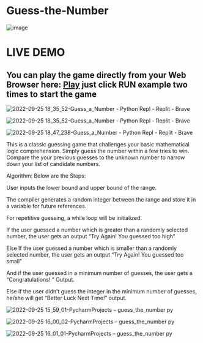 # Guess-the-Number

![image](https://user-images.githubusercontent.com/94692820/192144957-208495d3-ff3c-423b-b2d3-e7fce1452308.png)

# LIVE DEMO 

## You can play the game directly from your Web Browser here: <a href="https://replit.com/@x-normalize/GuessaNumber#main.py">Play<a/> just click RUN example two times to start the game

![2022-09-25 18_35_52-Guess_a_Number - Python Repl - Replit - Brave](https://user-images.githubusercontent.com/94692820/192152392-f7b61884-7dd1-474d-b5a2-3b796d6b22d5.png)
  
![2022-09-25 18_35_52-Guess_a_Number - Python Repl - Replit - Brave](https://user-images.githubusercontent.com/94692820/192152555-ff5327af-253c-481d-b49d-b97c312c7f07.png)

![2022-09-25 18_47_238-Guess_a_Number - Python Repl - Replit - Brave](https://user-images.githubusercontent.com/94692820/192152558-b4a84f48-1829-4799-88ab-815f62c9dd95.png)


This is a classic guessing game that challenges your basic mathematical logic comprehension. Simply guess the number within a few tries to win. Compare the your previous guesses to the unknown number to narrow down your list of candidate numbers.

Algorithm: Below are the Steps:

User inputs the lower bound and upper bound of the range.

The compiler generates a random integer between the range and store it in a variable for future references.

For repetitive guessing, a while loop will be initialized.

If the user guessed a number which is greater than a randomly selected number, the user gets an output “Try Again! You guessed too high“

Else If the user guessed a number which is smaller than a randomly selected number, the user gets an output “Try Again! You guessed too small”

And if the user guessed in a minimum number of guesses, the user gets a “Congratulations! ” Output.

Else if the user didn’t guess the integer in the minimum number of guesses, he/she will get “Better Luck Next Time!” output.

![2022-09-25 15_59_01-PycharmProjects – guess_the_number py](https://user-images.githubusercontent.com/94692820/192144868-82fe4708-fcd4-49c2-a64a-bf057058aa40.png)

![2022-09-25 16_00_02-PycharmProjects – guess_the_number py](https://user-images.githubusercontent.com/94692820/192144870-248699d4-8ebb-48a8-b62c-7801ee0def4f.png)

![2022-09-25 16_01_01-PycharmProjects – guess_the_number py](https://user-images.githubusercontent.com/94692820/192144872-e52240c5-3b30-445e-8570-609d95c79c4a.png)
